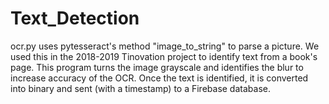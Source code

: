 # Text_Detection

ocr.py uses pytesseract's method "image_to_string" to parse a picture. We used this in the 2018-2019 Tinovation project to identify text from a book's page.  This program turns the image grayscale and identifies the blur to increase accuracy of the OCR. Once the text is identified, it is converted into binary and sent (with a timestamp) to a Firebase database.
